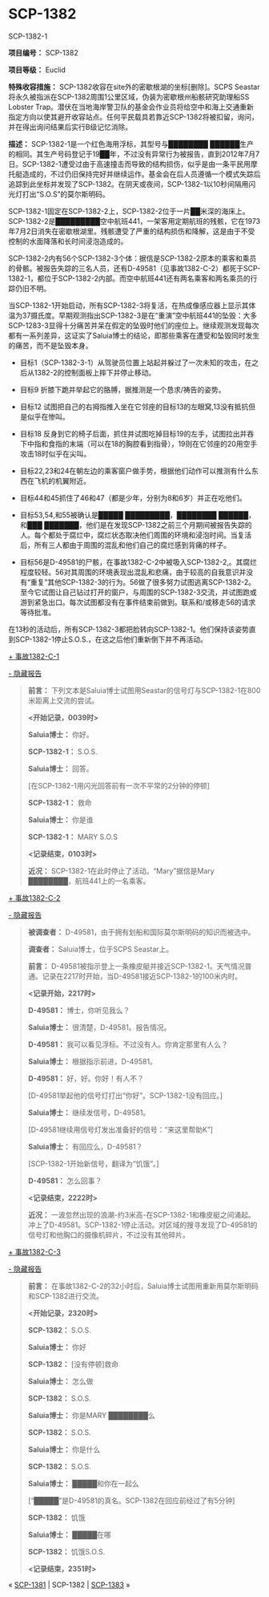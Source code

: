 # SCP-1382
                        




SCP-1382-1



**项目编号：** SCP-1382

**项目等级：** Euclid

**特殊收容措施：** SCP-1382收容在site外的密歇根湖的坐标[删除]。SCPS Seastar将永久被指派在SCP-1382周围1公里区域，伪装为密歇根州船骸研究助理船SS Lobster Trap。潜伏在当地海岸警卫队的基金会作业员将给空中和海上交通重新指定方向以使其避开收容站点。任何平民载具若靠近SCP-1382将被扣留，询问，并在得出询问结果后实行B级记忆消除。

**描述：** SCP-1382-1是一个红色海用浮标，其型号与████████ ██████生产的相同。其生产号码登记于19██年，不过没有异常行为被报告，直到2012年7月7日。SCP-1382-1遭受过由于高速撞击而导致的结构损伤，似乎是由一条平民用摩托艇造成的，不过仍旧保持完好并继续运作。基金会在后人员遵循一个模式失踪后追踪到此坐标并发现了SCP-1382。在阴天或夜间，SCP-1382-1以10秒间隔用闪光灯打出“S.O.S”的莫尔斯明码。

SCP-1382-1固定在SCP-1382-2上，SCP-1382-2位于一片██米深的海床上。SCP-1382-2是█████████空中航班441，一架客用定期航班的残骸，它在1973年7月2日消失在密歇根湖里。残骸遭受了严重的结构损伤和降解，这是由于不受控制的水面降落和长时间浸泡造成的。

SCP-1382-2内有56个SCP-1382-3个体：据信是SCP-1382-2原本的乘客和乘员的骨骸。被报告失踪的三名人员，还有D-49581（见事故1382-C-2）都死于SCP-1382-1，都位于SCP-1382-2内部。而空中航班441还有两名乘客和两名乘员的行踪仍旧不明。

当SCP-1382-1开始启动，所有SCP-1382-3将复活，在热成像感应器上显示其体温为37摄氏度。早期观测指出SCP-1382-3是在“重演”空中航班441的坠毁：大多SCP-1283-3显得十分痛苦并呆在假定的坠毁时他们的座位上。继续观测发现每次都有一系列差异，这证实了Saluia博士的结论，即那些乘客在遭受和坠毁同时发生的痛苦，而不是坠毁本身。

- 目标1（SCP-1382-3-1）从驾驶员位置上站起并躲过了一次未知的攻击，在之后从1382-2的控制面板上摔下并停止移动。

- 目标9 折膝下跪并举起它的胳膊，据推测是一个恳求/祷告的姿势。

- 目标12 试图把自己的右拇指推入坐在它邻座的目标13的左眼窝,13没有抵抗但是似乎在惨叫。

- 目标18 反身到它的椅子后面，抓住并试图吃掉目标19的左手，试图拉出并吞下中指和食指的末端（可以在18的胸腔看到指骨），19则在它邻座的20用空手攻击18时似乎在尖叫。

- 目标22,23和24在朝左边的乘客窗户做手势，根据他们动作可以推测有什么东西在飞机的机翼附近。

- 目标44和45抓住了46和47（都是少年，分别为8和6岁）并正在吃他们。

- 目标53,54,和55被确认是█████ █████████，████████ ██████，和███ ███████，他们是在发现SCP-1382之前三个月期间被报告失踪的人。每个都处于腐烂中，腐烂状态取决他们周围的环境和浸泡时间。当复活后，所有三人都由于周围的混乱和他们自己的腐烂感到背痛的样子。

- 目标56是D-49581的尸骸，在事故1382-C-2中被吸入SCP-1382-2,。其腐烂程度较轻。56对其周围的环境表现出混乱和悲痛，由于较高的自我意识并没有“重复”其他SCP-1382-3的行为。56做了很多努力试图逃离SCP-1382-2。至今它试图让自己钻过打开的窗户，与周围的SCP-1382-3交流，并试图跑或游到紧急出口。每次试图都没有在事件结束前做到。联系和/或移走56的请求等待批准。

在13秒的活动后，所有SCP-1382-3都把脸转向SCP-1382-1。他们保持该姿势直到SCP-1382-1停止S.O.S.，在这之后他们重新倒下并不再活动。


<a shape='rect' class='collapsible-block-link' href='javascript:;'>+&#160;&#20107;&#25925;1382-C-1</a>

<a shape='rect' class='collapsible-block-link' href='javascript:;'>-&#160;&#38544;&#34255;&#25253;&#21578;</a>


> **前言：** 下列文本是Saluia博士试图用Seastar的信号灯与SCP-1382-1在800米距离上交流的尝试。
> 
> **<开始记录，0039时>** 
> 
> **Saluia博士：** 你好。
> 
> **SCP-1382-1：** S.O.S.
> 
> **Saluia博士：** 回答。
> 
> [在SCP-1382-1用闪光回答前有一次不平常的2分钟的停顿]
> 
> **SCP-1382-1：** 救命
> 
> **Saluia博士：** 你是谁
> 
> **SCP-1382-1：** MARY S.O.S
> 
> **<记录结束，0103时>** 
> 
> **近况：** SCP-1382-1在此时停止了活动。“Mary”据信是Mary ████████，航班441上的一名乘客。
> 





<a shape='rect' class='collapsible-block-link' href='javascript:;'>+&#160;&#20107;&#25925;1382-C-2</a>

<a shape='rect' class='collapsible-block-link' href='javascript:;'>-&#160;&#38544;&#34255;&#25253;&#21578;</a>


> **被调查者：** D-49581，由于拥有划船和国际莫尔斯明码的知识而被选中。
> 
> **调查者：** Saluia博士，位于SCPS Seastar上。
> 
> **前言：** D-49581被指示登上一条橡皮艇并接近SCP-1382-1。天气情况普通。记录在2217时开始，当D-49581接近SCP-1382-1的100米内时。
> 
> **<记录开始，2217时>** 
> 
> **D-49581：** 博士，你听见我么？
> 
> **Saluia博士：** 很清楚，D-49581。报告情况。
> 
> **D-49581：** 我可以看见浮标。不过没有人。你肯定那里有人么？
> 
> **Saluia博士：** 根据指示前进，D-49581。
> 
> **D-49581：** 好，好。你好！有人不？
> 
> [D-49581举起他的信号灯打出“你好”。SCP-1382-1没有回应。]
> 
> **Saluia博士：** 继续发信号，D-49581。
> 
> [D-49581继续用信号灯发出准备好的信号：“来这里帮助K”]
> 
> **Saluia博士：** 有回应么，D-49581？
> 
> [SCP-1382-1开始新信号，翻译为“饥饿”。]
> 
> **D-49581：** 怎么回事？
> 
> **<记录结束，2222时>** 
> 
> **近况：** 一波忽然出现的浪潮-约3米高-在SCP-1382-1和橡皮艇之间涌起。冲上了D-49581。SCP-1382-1停止活动。对区域的搜寻发现了D-49581的信号灯和他胸口的摄像机碎片，不过没有其他碎片。
> 





<a shape='rect' class='collapsible-block-link' href='javascript:;'>+&#160;&#20107;&#25925;1382-C-3</a>

<a shape='rect' class='collapsible-block-link' href='javascript:;'>-&#160;&#38544;&#34255;&#25253;&#21578;</a>


> **前言：** 在事故1382-C-2的32小时后，Saluia博士试图用重新用莫尔斯明码和SCP-1382进行交流。
> 
> **<开始记录，2320时>** 
> 
> **SCP-1382：** S.O.S.
> 
> **Saluia博士：** 你好
> 
> **SCP-1382：** [没有停顿]救命
> 
> **Saluia博士：** 怎么做
> 
> **SCP-1382：** S.O.S.
> 
> **Saluia博士：** 你是MARY ████████么
> 
> **SCP-1382：** S.O.S.
> 
> **Saluia博士：** 你是什么
> 
> **SCP-1382：** S.O.S.
> 
> **Saluia博士：** █████和你在一起么
> 
> [“█████”是D-49581的真名。SCP-1382在回应前经过了有5分钟]
> 
> **SCP-1382：** 饥饿
> 
> **Saluia博士：** █████在哪
> 
> **SCP-1382：** 饥饿S.O.S.
> 
> **<记录结束，2351时>** 
> 






« [SCP-1381](/scp-1381) | SCP-1382 | [SCP-1383](/scp-1383) »





                    